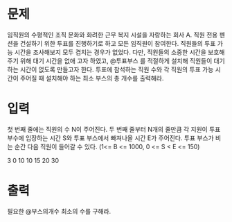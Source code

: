 # 문제
임직원의 수평적인 조직 문화와 화려한 근무 복지 시설을 자랑하는 회사 A.
직원 전용 펜션을 건설하기 위한 투표를 진행하기로 하고 모든 임직원이 참여한다.
직원들의 투표 가능 시간을 조사해보지 모두 겹치는 경우가 없었다. 다만,
직원들의 소중한 시간을 보호해 주기 위해 대기 시간을 없애 고자 하였고,
@투표부스 를 적절하게 설치해 직원들이 대기하는 시간이 없도록 만들고자 한다.
투표에 참석하는 직원 수와 각 직원의 투표 가능 시간이 주어질 때 설치해야 하는
최소 부스의 총 개수를 출력해라.

# 입력
첫 번째 줄에는 직원의 수 N이 주어진다.
두 번째 줄부터 N개의 줄만큼 각 지원이 투표 부수에 입장하는 시간 S와 투표 부스에서
빠져나올 시간 E가 주어진다. 투표 부스가 비는 순간 다음 직원이 들어갈 수 있다.
(1<= B <= 1000, 0 <= S < E <= 150)

3
0 10
10 15
20 30
# 출력
필요한 @부스의개수 최소의 수를 구해라.
